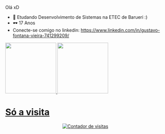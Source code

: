 Olá xD
- 🌱 Etudando Desenvolvimento de Sistemas na ETEC de Barueri :)
- 🕶  17 Anos 
- Conecte-se comigo no linkedin: https://www.linkedin.com/in/gustavo-fontana-vieira-741299209/
 <div>
  <a href="https://github.com/gustavofontanavieira">
  <img height="160em" src="https://github-readme-stats.vercel.app/api?username=gustavofontanavieira&show_icons=true&theme=dark&include_all_commits=true&count_private=true"/>
  <img height="160em" src="https://github-readme-stats.vercel.app/api/top-langs/?username=gustavofontanavieira&layout=compact&langs_count=7&theme=dark"/>
</div>


 <h1>Só a visita</h1>
 <div align="center">
  <a title='Contador de Visitas do MegaContador' href='https://megacontador.com.br/' >
   <img src='https://megacontador.com.br/img-gc3gEMC2kUJ5GS4I-62.gif' border='0' alt='Contador de visitas'>
  </a>
 </div>
